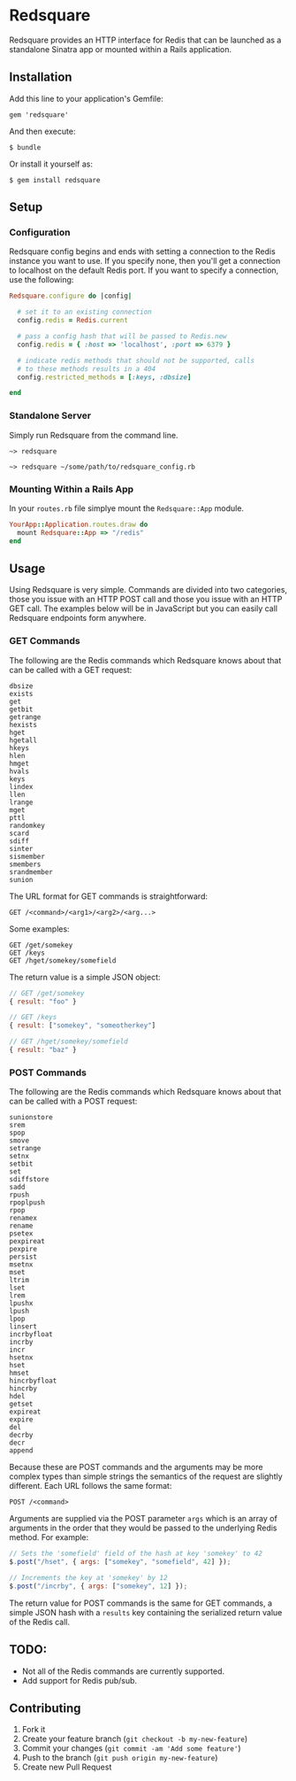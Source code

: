 # Redsquare

Redsquare provides an HTTP interface for Redis that can be launched as a
standalone Sinatra app or mounted within a Rails application.

## Installation

Add this line to your application's Gemfile:

    gem 'redsquare'

And then execute:

    $ bundle

Or install it yourself as:

    $ gem install redsquare

## Setup

### Configuration

Redsquare config begins and ends with setting a connection to the Redis
instance you want to use.  If you specify none, then you'll get a
connection to localhost on the default Redis port.  If you want to
specify a connection, use the following:

```ruby
Redsquare.configure do |config|

  # set it to an existing connection
  config.redis = Redis.current

  # pass a config hash that will be passed to Redis.new
  config.redis = { :host => 'localhost', :port => 6379 }

  # indicate redis methods that should not be supported, calls
  # to these methods results in a 404
  config.restricted_methods = [:keys, :dbsize]

end
```

### Standalone Server

Simply run Redsquare from the command line.

```
~> redsquare

~> redsquare ~/some/path/to/redsquare_config.rb
```

### Mounting Within a Rails App

In your `routes.rb` file simplye mount the `Redsquare::App` module.

```ruby
YourApp::Application.routes.draw do
  mount Redsquare::App => "/redis"
end
```

## Usage

Using Redsquare is very simple.  Commands are divided into two
categories, those you issue with an HTTP POST call and those you issue
with an HTTP GET call.  The examples below will be in JavaScript but you
can easily call Redsquare endpoints form anywhere.

### GET Commands

The following are the Redis commands which Redsquare knows about that
can be called with a GET request:

```
dbsize
exists
get
getbit
getrange
hexists
hget
hgetall
hkeys
hlen
hmget
hvals
keys
lindex
llen
lrange
mget
pttl
randomkey
scard
sdiff
sinter
sismember
smembers
srandmember
sunion
```

The URL format for GET commands is straightforward:

```
GET /<command>/<arg1>/<arg2>/<arg...>
```

Some examples:

```
GET /get/somekey
GET /keys
GET /hget/somekey/somefield
```

The return value is a simple JSON object:

```javascript
// GET /get/somekey
{ result: "foo" }

// GET /keys
{ result: ["somekey", "someotherkey"]

// GET /hget/somekey/somefield
{ result: "baz" }
```

### POST Commands

The following are the Redis commands which Redsquare knows about that
can be called with a POST request:

```
sunionstore
srem
spop
smove
setrange
setnx
setbit
set
sdiffstore
sadd
rpush
rpoplpush
rpop
renamex
rename
psetex
pexpireat
pexpire
persist
msetnx
mset
ltrim
lset
lrem
lpushx
lpush
lpop
linsert
incrbyfloat
incrby
incr
hsetnx
hset
hmset
hincrbyfloat
hincrby
hdel
getset
expireat
expire
del
decrby
decr
append
```

Because these are POST commands and the arguments may be more complex
types than simple strings the semantics of the request are slightly
different.  Each URL follows the same format:

```
POST /<command>
```

Arguments are supplied via the POST parameter `args` which is an array
of arguments in the order that they would be passed to the underlying
Redis method.  For example:

```javascript
// Sets the 'somefield' field of the hash at key 'somekey' to 42
$.post("/hset", { args: ["somekey", "somefield", 42] });

// Increments the key at 'somekey' by 12
$.post("/incrby", { args: ["somekey", 12] });
```

The return value for POST commands is the same for GET commands, a
simple JSON hash with a `results` key containing the serialized return
value of the Redis call.

## TODO:

* Not all of the Redis commands are currently supported.
* Add support for Redis pub/sub.

## Contributing

1. Fork it
2. Create your feature branch (`git checkout -b my-new-feature`)
3. Commit your changes (`git commit -am 'Add some feature'`)
4. Push to the branch (`git push origin my-new-feature`)
5. Create new Pull Request
